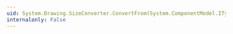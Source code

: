 ```yaml
---
uid: System.Drawing.SizeConverter.ConvertFrom(System.ComponentModel.ITypeDescriptorContext,System.Globalization.CultureInfo,System.Object)
internalonly: False
---
```

